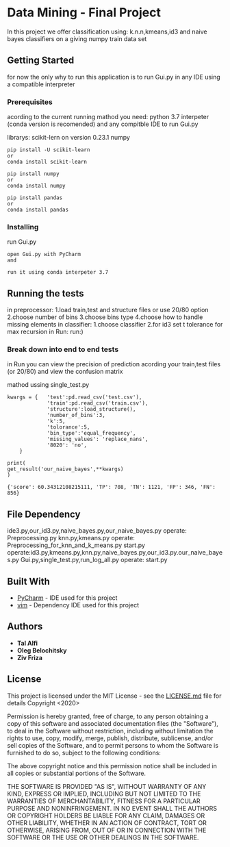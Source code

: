 # Data Mining - Final Project

In this project we offer classification using:
k.n.n,kmeans,id3 and naive bayes classifiers
on a giving numpy train data set

## Getting Started

for now the only why to run this application is to run
Gui.py in any IDE using a compatible interpreter

### Prerequisites

acording to the current running mathod you need:
python 3.7 interpeter (conda version is recomended)
and any compitble IDE to run Gui.py

librarys:
scikit-lern on version 0.23.1
numpy

```
pip install -U scikit-learn
or 
conda install scikit-learn

pip install numpy
or
conda install numpy

pip install pandas
or
conda install pandas

```

### Installing

run Gui.py 

```
open Gui.py with PyCharm
and 
```

```
run it using conda interpeter 3.7
```


## Running the tests

in preprocessor:
1.load train,test and structure files or use 20/80 option
2.choose number of bins
3.choose bins type
4.choose how to handle missing elements
in classifier:
1.choose classifier
2.for id3 set t tolerance for max recursion
in Run:
run:)

### Break down into end to end tests

in Run you can view the precision of prediction
acording your train,test files (or 20/80)
and view the confusion matrix

mathod ussing single_test.py

```
kwargs = {   'test':pd.read_csv('test.csv'),
             'train':pd.read_csv('train.csv'),
             'structure':load_structure(),
             'number_of_bins':3,
             'k':5,
             'tolorance':5,
             'bin_type':'equal_frequency',
             'missing_values': 'replace_nans',
             '8020': 'no',
    }

print(
get_result('our_naive_bayes',**kwargs)
)

{'score': 60.34312108215111, 'TP': 708, 'TN': 1121, 'FP': 346, 'FN': 856}
```

## File Dependency

ide3.py,our_id3.py,naive_bayes.py,our_naive_bayes.py operate: Preprocessing.py
knn.py,kmeans.py operate: Preprocessing_for_knn_and_k_means.py
start.py operate:id3.py,kmeans.py,knn.py,naive_bayes.py,our_id3.py.our_naive_bayes.py
Gui.py,single_test.py,run_log_all.py operate: start.py




## Built With

* [PyCharm](https://www.jetbrains.com/pycharm/) - IDE used for this project
* [vim](https://www.vim.org/) - Dependency IDE used for this project


## Authors

* **Tal Alfi**
* **Oleg Belochitsky**
* **Ziv Friza**

## License

This project is licensed under the MIT License - see the [LICENSE.md](LICENSE.md) file for details
Copyright <2020> <COPYRIGHT HOLDER>

Permission is hereby granted, free of charge, to any person obtaining a 
copy of this software and associated documentation files (the "Software"), 
to deal in the Software without restriction, including without limitation 
the rights to use, copy, modify, merge, publish, distribute, sublicense, 
and/or sell copies of the Software, and to permit persons to whom the 
Software is furnished to do so, subject to the following conditions:

The above copyright notice and this permission notice shall be included in all copies or substantial portions of the Software.

THE SOFTWARE IS PROVIDED "AS IS", WITHOUT WARRANTY OF ANY KIND, EXPRESS OR IMPLIED, INCLUDING BUT NOT LIMITED TO THE 
WARRANTIES OF MERCHANTABILITY, FITNESS FOR A PARTICULAR PURPOSE AND NONINFRINGEMENT. IN NO EVENT SHALL THE AUTHORS OR 
COPYRIGHT HOLDERS BE LIABLE FOR ANY CLAIM, DAMAGES OR OTHER LIABILITY, WHETHER IN AN ACTION OF CONTRACT, TORT OR OTHERWISE, 
ARISING FROM, OUT OF OR IN CONNECTION WITH THE SOFTWARE OR THE USE OR OTHER DEALINGS IN THE SOFTWARE.
